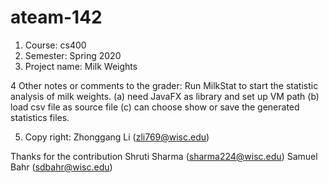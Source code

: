 # ateam-142

1. Course: cs400
2. Semester: Spring 2020
3. Project name: Milk Weights

4 Other notes or comments to the grader:
    Run MilkStat to start the statistic analysis of milk weights.
    (a) need JavaFX as library and set up VM path
    (b) load csv file as source file
    (c) can choose show or save the generated statistics files.

5. Copy right:  Zhonggang Li (zli769@wisc.edu)

Thanks for the contribution 
    Shruti Sharma (sharma224@wisc.edu)
    Samuel Bahr (sdbahr@wisc.edu)
